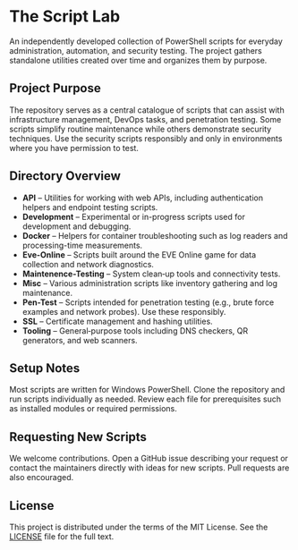 # The Script Lab

An independently developed collection of PowerShell scripts for everyday administration, automation, and security testing. The project gathers standalone utilities created over time and organizes them by purpose.

## Project Purpose

The repository serves as a central catalogue of scripts that can assist with infrastructure management, DevOps tasks, and penetration testing. Some scripts simplify routine maintenance while others demonstrate security techniques. Use the security scripts responsibly and only in environments where you have permission to test.

## Directory Overview

- **API** – Utilities for working with web APIs, including authentication helpers and endpoint testing scripts.
- **Development** – Experimental or in-progress scripts used for development and debugging.
- **Docker** – Helpers for container troubleshooting such as log readers and processing-time measurements.
- **Eve-Online** – Scripts built around the EVE Online game for data collection and network diagnostics.
- **Maintenence-Testing** – System clean‑up tools and connectivity tests.
- **Misc** – Various administration scripts like inventory gathering and log maintenance.
- **Pen-Test** – Scripts intended for penetration testing (e.g., brute force examples and network probes). Use these responsibly.
- **SSL** – Certificate management and hashing utilities.
- **Tooling** – General‑purpose tools including DNS checkers, QR generators, and web scanners.

## Setup Notes

Most scripts are written for Windows PowerShell. Clone the repository and run scripts individually as needed. Review each file for prerequisites such as installed modules or required permissions.

## Requesting New Scripts

We welcome contributions. Open a GitHub issue describing your request or contact the maintainers directly with ideas for new scripts. Pull requests are also encouraged.

## License

This project is distributed under the terms of the MIT License. See the [LICENSE](LICENSE) file for the full text.
